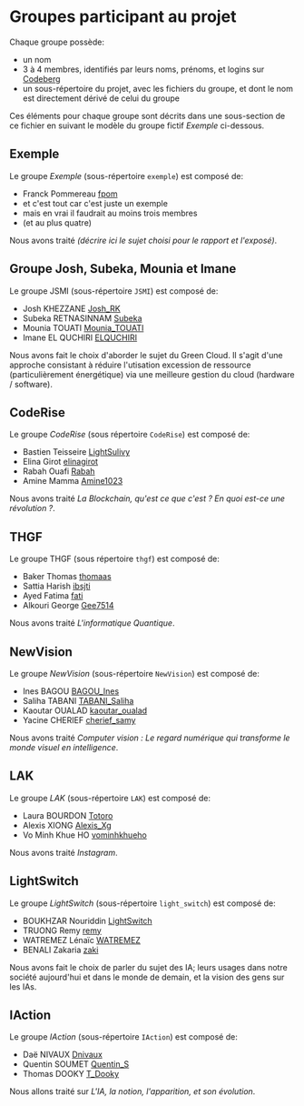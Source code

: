 # Groupes participant au projet

Chaque groupe possède:

 * un nom
 * 3 à 4 membres, identifiés par leurs noms, prénoms, et logins sur [Codeberg](https://codeberg.org)
 * un sous-répertoire du projet, avec les fichiers du groupe, et dont le nom est directement dérivé de celui du groupe

Ces éléments pour chaque groupe sont décrits dans une sous-section de ce fichier en suivant le modèle du groupe fictif _Exemple_ ci-dessous.

## Exemple

Le groupe _Exemple_ (sous-répertoire `exemple`) est composé de:

 * Franck Pommereau [fpom](https://codeberg.org/fpom)
 * et c'est tout car c'est juste un exemple
 * mais en vrai il faudrait au moins trois membres
 * (et au plus quatre)

Nous avons traité _(décrire ici le sujet choisi pour le rapport et l'exposé)_.

## Groupe Josh, Subeka, Mounia et Imane

Le groupe JSMI (sous-répertoire `JSMI`) est composé de:

 * Josh KHEZZANE [Josh_RK](https://codeberg.org/Josh_RK)
 * Subeka RETNASINNAM [Subeka](https://codeberg.org/Subeka)
 * Mounia TOUATI [Mounia_TOUATI](https://codeberg.org/Mounia_Touati)
 * Imane EL QUCHIRI [ELQUCHIRI](https://codeberg.org/ELQUCHIRI)

Nous avons fait le choix d'aborder le sujet du Green Cloud. 
Il s'agit d'une approche consistant à réduire l'utisation excession de ressource (particulièrement énergétique) via une meilleure gestion du cloud (hardware / software).

## CodeRise

Le groupe _CodeRise_ (sous répertoire `CodeRise`) est composé de:

 * Bastien Teisseire [LightSulivy](https://codeberg.org/LightSulivy)
 * Elina Girot [elinagirot](https://codeberg.org/elinagirot)
 * Rabah Ouafi [Rabah](https://codeberg.org/Rabah)
 * Amine Mamma [Amine1023](https://codeberg.org/Amine1023)

Nous avons traité _La Blockchain, qu'est ce que c'est ? En quoi est-ce une révolution ?_.

## THGF

Le groupe THGF (sous répertoire `thgf`) est composé de:

 * Baker Thomas [thomaas](https://codeberg.org/thomaas)
 * Sattia Harish [ibsjti](https://codeberg.org/ibsjti)
 * Ayed Fatima [fati](https://codeberg.org/fati)
 * Alkouri George [Gee7514](https://codeberg.org/Gee7514)
 
 Nous avons traité _L'informatique Quantique_.

## NewVision

Le groupe _NewVision_ (sous-répertoire `NewVision`) est composé de:

 * Ines BAGOU [BAGOU_Ines](https://codeberg.org/BAGOU_Ines)
 * Saliha TABANI [TABANI_Saliha](https://codeberg.org/TABANI_Saliha)
 * Kaoutar OUALAD [kaoutar_oualad](https://codeberg.org/kaoutar_oualad)
 * Yacine CHERIEF [cherief_samy](https://codeberg.org/cherief_samy)

Nous avons traité _Computer vision : Le regard numérique qui transforme le monde visuel en intelligence_.

## LAK

Le groupe _LAK_ (sous-répertoire `LAK`) est composé de:

 * Laura BOURDON [Totoro](https://codeberg.org/Totoro)
 * Alexis XIONG [Alexis_Xg](https://codeberg.org/Alexis_Xg)
 * Vo Minh Khue HO [vominhkhueho](https://codeberg.org/vominhkhueho)

Nous avons traité _Instagram_.

## LightSwitch

Le groupe _LightSwitch_ (sous-répertoire `light_switch`) est composé de:

* BOUKHZAR Nouriddin [LightSwitch](https://codeberg.org/LightSwitch)
* TRUONG Remy [remy](https://codeberg.org/remy)
* WATREMEZ Lénaïc [WATREMEZ](https://codeberg.org/WATREMEZ)
* BENALI Zakaria [zaki](https://codeberg.org/zaki)

Nous avons fait le choix de parler du sujet des IA; leurs usages dans notre société aujourd'hui et dans le monde de demain, et la vision des gens sur les IAs.

## IAction

Le groupe _IAction_ (sous-répertoire `IAction`) est composé de:

* Daë NIVAUX [Dnivaux](https://codeberg.org/Dnivaux)
* Quentin SOUMET [Quentin_S](https://codeberg.org/Quentin_S)
* Thomas DOOKY [T_Dooky](https://codeberg.org/T_Dooky)

Nous allons traité sur _L'IA, la notion, l'apparition, et son évolution_.
